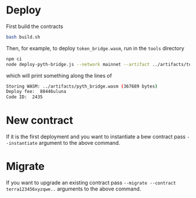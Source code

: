 # Deploy

First build the contracts


``` sh
bash build.sh
```

Then, for example, to deploy `token_bridge.wasm`, run in the `tools` directory

``` sh
npm ci
node deploy-pyth-bridge.js --network mainnet --artifact ../artifacts/token_bridge.wasm --mnemonic "..."
```

which will print something along the lines of

``` sh
Storing WASM: ../artifacts/pyth_bridge.wasm (367689 bytes)
Deploy fee:  88446uluna
Code ID:  2435
```

# New contract
If it is the first deployment and you want to instantiate a bew contract pass `--instantiate` argument to the above command. 

# Migrate
If you want to upgrade an existing contract pass `--migrate --contract terra123456xyzqwe..` arguments to the above command.